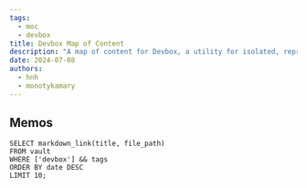 ```yaml
---
tags:
  - moc
  - devbox
title: Devbox Map of Content
description: "A map of content for Devbox, a utility for isolated, reproducible development environments that can run anywhere without Docker or virtual machines using Nix."
date: 2024-07-08
authors:
  - hnh
  - monotykamary
---
```


## Memos

```dsql-list
SELECT markdown_link(title, file_path)
FROM vault
WHERE ['devbox'] && tags
ORDER BY date DESC
LIMIT 10;
```